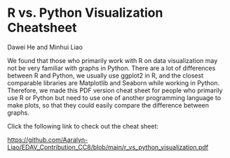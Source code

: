 
# R vs. Python Visualization Cheatsheet

Dawei He and Minhui Liao

We found that those who primarily work with R on data visualization may not be very familiar with graphs in Python. There are a lot of differences between R and Python, we usually use ggplot2 in R, and the closest comparable libraries are Matplotlib and Seaborn while working in Python. Therefore, we made this PDF version cheat sheet for people who primarily use R or Python but need to use one of another programming language to make plots, so that they could easily compare the difference between graphs.

Click the following link to check out the cheat sheet:

https://github.com/Aaralyn-Liao/EDAV_Contribution_CC8/blob/main/r_vs_python_visualization.pdf
